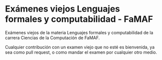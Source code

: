 # Exámenes viejos Lenguajes formales y computabilidad - FaMAF

Exámenes viejos de la materia Lenguajes formales y computabilidad de la carrera Ciencias de la Computación de FaMAF.

Cualquier contribución con un examen viejo que no esté es bienvenida, ya sea como pull request, o como mandar el examen por cualquier otro medio.


